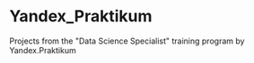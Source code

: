 # Yandex_Praktikum
Projects from the "Data Science Specialist" training program by Yandex.Praktikum

